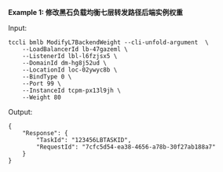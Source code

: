 **Example 1: 修改黑石负载均衡七层转发路径后端实例权重**



Input: 

```
tccli bmlb ModifyL7BackendWeight --cli-unfold-argument  \
    --LoadBalancerId lb-47gazeml \
    --ListenerId lbl-l6fzjsx5 \
    --DomainId dm-hg8j52ud \
    --LocationId loc-02ywyc8b \
    --BindType 0 \
    --Port 99 \
    --InstanceId tcpm-px13l9jh \
    --Weight 80
```

Output: 
```
{
    "Response": {
        "TaskId": "123456LBTASKID",
        "RequestId": "7cfc5d54-ea38-4656-a78b-30f27ab188a7"
    }
}
```

